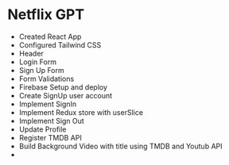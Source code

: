 # Netflix GPT

- Created React App
- Configured Tailwind CSS
- Header
- Login Form
- Sign Up Form
- Form Validations
- Firebase Setup and deploy
- Create SignUp user account
- Implement SignIn
- Implement Redux store with userSlice
- Implement Sign Out
- Update Profile
- Register TMDB API
- Build Background Video with title using TMDB and Youtub API
-
